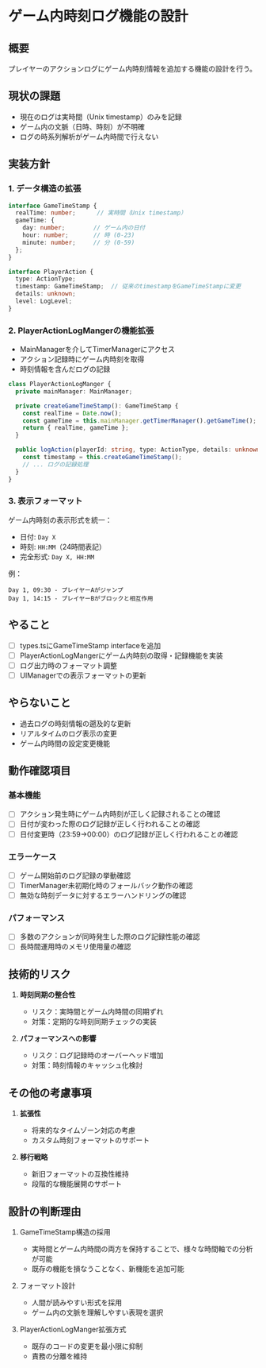# ゲーム内時刻ログ機能の設計

## 概要

プレイヤーのアクションログにゲーム内時刻情報を追加する機能の設計を行う。

## 現状の課題

- 現在のログは実時間（Unix timestamp）のみを記録
- ゲーム内の文脈（日時、時刻）が不明確
- ログの時系列解析がゲーム内時間で行えない

## 実装方針

### 1. データ構造の拡張

```typescript
interface GameTimeStamp {
  realTime: number;      // 実時間（Unix timestamp）
  gameTime: {
    day: number;        // ゲーム内の日付
    hour: number;       // 時 (0-23)
    minute: number;     // 分 (0-59)
  };
}

interface PlayerAction {
  type: ActionType;
  timestamp: GameTimeStamp;  // 従来のtimestampをGameTimeStampに変更
  details: unknown;
  level: LogLevel;
}
```

### 2. PlayerActionLogMangerの機能拡張

- MainManagerを介してTimerManagerにアクセス
- アクション記録時にゲーム内時刻を取得
- 時刻情報を含んだログの記録

```typescript
class PlayerActionLogManger {
  private mainManager: MainManager;

  private createGameTimeStamp(): GameTimeStamp {
    const realTime = Date.now();
    const gameTime = this.mainManager.getTimerManager().getGameTime();
    return { realTime, gameTime };
  }

  public logAction(playerId: string, type: ActionType, details: unknown): void {
    const timestamp = this.createGameTimeStamp();
    // ... ログの記録処理
  }
}
```

### 3. 表示フォーマット

ゲーム内時刻の表示形式を統一：
- 日付: `Day X`
- 時刻: `HH:MM`（24時間表記）
- 完全形式: `Day X, HH:MM`

例：
```
Day 1, 09:30 - プレイヤーAがジャンプ
Day 1, 14:15 - プレイヤーBがブロックと相互作用
```

## やること

- [ ] types.tsにGameTimeStamp interfaceを追加
- [ ] PlayerActionLogMangerにゲーム内時刻の取得・記録機能を実装
- [ ] ログ出力時のフォーマット調整
- [ ] UIManagerでの表示フォーマットの更新

## やらないこと

- 過去ログの時刻情報の遡及的な更新
- リアルタイムのログ表示の変更
- ゲーム内時間の設定変更機能

## 動作確認項目

### 基本機能
- [ ] アクション発生時にゲーム内時刻が正しく記録されることの確認
- [ ] 日付が変わった際のログ記録が正しく行われることの確認
- [ ] 日付変更時（23:59→00:00）のログ記録が正しく行われることの確認

### エラーケース
- [ ] ゲーム開始前のログ記録の挙動確認
- [ ] TimerManager未初期化時のフォールバック動作の確認
- [ ] 無効な時刻データに対するエラーハンドリングの確認

### パフォーマンス
- [ ] 多数のアクションが同時発生した際のログ記録性能の確認
- [ ] 長時間運用時のメモリ使用量の確認

## 技術的リスク

1. **時刻同期の整合性**
   - リスク：実時間とゲーム内時間の同期ずれ
   - 対策：定期的な時刻同期チェックの実装

2. **パフォーマンスへの影響**
   - リスク：ログ記録時のオーバーヘッド増加
   - 対策：時刻情報のキャッシュ化検討

## その他の考慮事項

1. **拡張性**
   - 将来的なタイムゾーン対応の考慮
   - カスタム時刻フォーマットのサポート

2. **移行戦略**
   - 新旧フォーマットの互換性維持
   - 段階的な機能展開のサポート

## 設計の判断理由

1. GameTimeStamp構造の採用
   - 実時間とゲーム内時間の両方を保持することで、様々な時間軸での分析が可能
   - 既存の機能を損なうことなく、新機能を追加可能

2. フォーマット設計
   - 人間が読みやすい形式を採用
   - ゲーム内の文脈を理解しやすい表現を選択

3. PlayerActionLogManger拡張方式
   - 既存のコードの変更を最小限に抑制
   - 責務の分離を維持